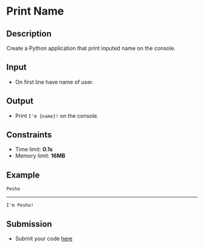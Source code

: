 # Print Name

## Description
Create a Python application that print inputed name on the console.

## Input
- On first line have name of user.

## Output
- Print `I'm {name}!` on the console.

## Constraints
- Time limit: **0.1s**
- Memory limit: **16MB**

## Example
```
Pesho
```
---
```
I'm Pesho!
```
## Submission
- Submit your code [here](???)

